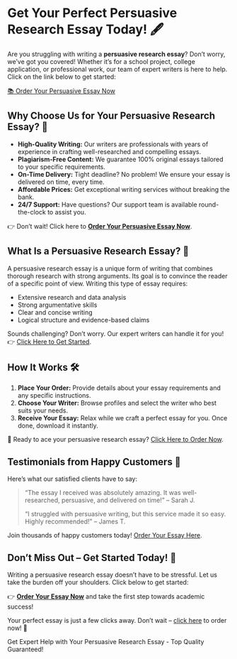 <h1>Get Your Perfect Persuasive Research Essay Today! 🖋️</h1>

<p>Are you struggling with writing a <strong>persuasive research essay</strong>? Don’t worry, we’ve got you covered! Whether it’s for a school project, college application, or professional work, our team of expert writers is here to help. Click on the link below to get started:</p>

<p><a href="https://tinyurl.com/topessay?keyword=persuasive+research+essay" target="_blank">📚 Order Your Persuasive Essay Now</a></p>

<h2>Why Choose Us for Your Persuasive Research Essay? 🎯</h2>

<ul>
    <li><strong>High-Quality Writing:</strong> Our writers are professionals with years of experience in crafting well-researched and compelling essays.</li>
    <li><strong>Plagiarism-Free Content:</strong> We guarantee 100% original essays tailored to your specific requirements.</li>
    <li><strong>On-Time Delivery:</strong> Tight deadline? No problem! We ensure your essay is delivered on time, every time.</li>
    <li><strong>Affordable Prices:</strong> Get exceptional writing services without breaking the bank.</li>
    <li><strong>24/7 Support:</strong> Have questions? Our support team is available round-the-clock to assist you.</li>
</ul>

<p>👉 Don’t wait! Click here to <a href="https://tinyurl.com/topessay?keyword=persuasive+research+essay" target="_blank"><strong>Order Your Persuasive Essay Now</strong></a>.</p>

<h2>What Is a Persuasive Research Essay? 🧐</h2>

<p>A persuasive research essay is a unique form of writing that combines thorough research with strong arguments. Its goal is to convince the reader of a specific point of view. Writing this type of essay requires:</p>

<ul>
    <li>Extensive research and data analysis</li>
    <li>Strong argumentative skills</li>
    <li>Clear and concise writing</li>
    <li>Logical structure and evidence-based claims</li>
</ul>

<p>Sounds challenging? Don’t worry. Our expert writers can handle it for you! 👉 <a href="https://tinyurl.com/topessay?keyword=persuasive+research+essay" target="_blank">Click Here to Get Started</a>.</p>

<h2>How It Works 🛠️</h2>

<ol>
    <li><strong>Place Your Order:</strong> Provide details about your essay requirements and any specific instructions.</li>
    <li><strong>Choose Your Writer:</strong> Browse profiles and select the writer who best suits your needs.</li>
    <li><strong>Receive Your Essay:</strong> Relax while we craft a perfect essay for you. Once done, download it instantly.</li>
</ol>

<p>🎉 Ready to ace your persuasive research essay? <a href="https://tinyurl.com/topessay?keyword=persuasive+research+essay" target="_blank">Click Here to Order Now</a>.</p>

<h2>Testimonials from Happy Customers 💬</h2>

<p>Here’s what our satisfied clients have to say:</p>

<blockquote>
    <p>“The essay I received was absolutely amazing. It was well-researched, persuasive, and delivered on time!” – Sarah J.</p>
    <p>“I struggled with persuasive writing, but this service made it so easy. Highly recommended!” – James T.</p>
</blockquote>

<p>Join thousands of happy customers today! <a href="https://tinyurl.com/topessay?keyword=persuasive+research+essay" target="_blank">Order Your Essay Here</a>.</p>

<h2>Don’t Miss Out – Get Started Today! 🚀</h2>

<p>Writing a persuasive research essay doesn’t have to be stressful. Let us take the burden off your shoulders. Click below to get started:</p>

<p>👉 <a href="https://tinyurl.com/topessay?keyword=persuasive+research+essay" target="_blank"><strong>Order Your Essay Now</strong></a> and take the first step towards academic success!</p>

<p>Your perfect essay is just a few clicks away. Don’t wait – <a href="https://tinyurl.com/topessay?keyword=persuasive+research+essay" target="_blank">click here</a> to order now! 📝</p>
Get Expert Help with Your Persuasive Research Essay - Top Quality Guaranteed!
